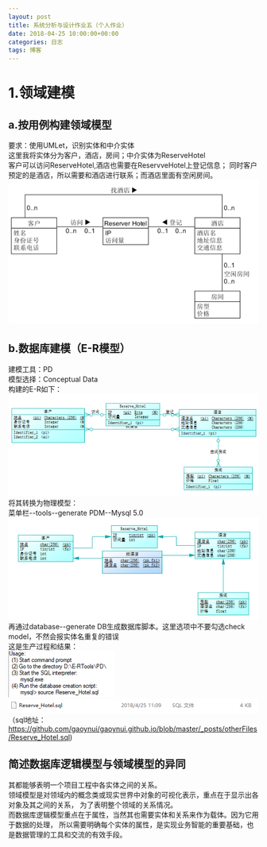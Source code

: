 ```yaml
---
layout: post
title: 系统分析与设计作业五（个人作业）
date: 2018-04-25 10:00:00+00:00
categories: 日志
tags: 博客
---
```

# 1.领域建模
## a.按用例构建领域模型
要求：使用UMLet，识别实体和中介实体  
这里我将实体分为客户，酒店，房间；中介实体为ReserveHotel  
客户可以访问ReserveHotel,酒店也需要在ReservveHotel上登记信息；
同时客户预定的是酒店，所以需要和酒店进行联系；而酒店里面有空闲房间。  
![](https://github.com/gaoynui/gaoynui.github.io/blob/master/_posts/pictures/domain_modeling.PNG?raw=true)  
## b.数据库建模（E-R模型）
建模工具：PD  
模型选择：Conceptual Data  
构建的E-R如下：  
![](https://github.com/gaoynui/gaoynui.github.io/blob/master/_posts/pictures/E-R.PNG?raw=true)  
将其转换为物理模型：  
菜单栏--tools--generate PDM--Mysql 5.0  
![](https://github.com/gaoynui/gaoynui.github.io/blob/master/_posts/pictures/physicial-E-R.PNG?raw=true)  
再通过database--generate DB生成数据库脚本。这里选项中不要勾选check model，不然会报实体名重复的错误  
这是生产过程和结果：  
![](https://github.com/gaoynui/gaoynui.github.io/blob/master/_posts/pictures/SQLsuccess.PNG?raw=true)  
![](https://github.com/gaoynui/gaoynui.github.io/blob/master/_posts/pictures/SQLScript.PNG?raw=true)  
（sql地址：https://github.com/gaoynui/gaoynui.github.io/blob/master/_posts/otherFiles/Reserve_Hotel.sql)

## 简述数据库逻辑模型与领域模型的异同
其都能够表明一个项目工程中各实体之间的关系。  
领域模型是对领域内的概念类或现实世界中对象的可视化表示，重点在于显示出各对象及其之间的关系，
为了表明整个领域的关系情况。  
而数据库逻辑模型重点在于属性，当然其也需要实体和关系来作为载体。因为它用于数据的处理，
所以需要明确每个实体的属性，是实现业务智能的重要基础，也是数据管理的工具和交流的有效手段。  
